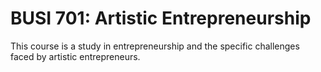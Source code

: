 # BUSI 701: Artistic Entrepreneurship

This course is a study in entrepreneurship and the specific challenges faced by artistic entrepreneurs.